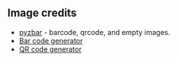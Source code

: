 ## Image credits

-   [pyzbar](https://github.com/NaturalHistoryMuseum/pyzbar) - barcode, qrcode, and empty images.
-   [Bar code generator](https://barcode.tec-it.com/en/Code128)
-   [QR code generator](https://barcode.tec-it.com/en/QRCode)